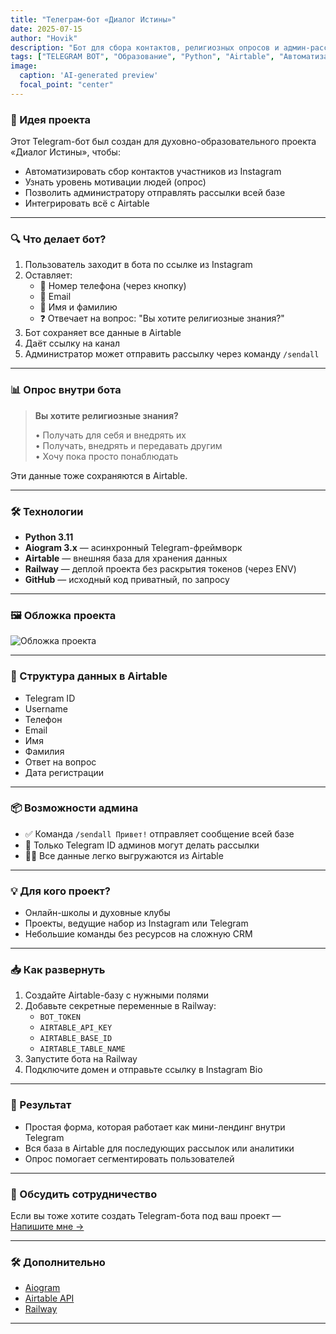 ```yaml
---
title: "Телеграм-бот «Диалог Истины»"
date: 2025-07-15
author: "Hovik"
description: "Бот для сбора контактов, религиозных опросов и админ-рассылок, интегрированный с Airtable."
tags: ["TELEGRAM BOT", "Образование", "Python", "Airtable", "Автоматизация"]
image:
  caption: 'AI-generated preview'
  focal_point: "center"
---
```


### 🧠 Идея проекта

Этот Telegram-бот был создан для духовно-образовательного проекта «Диалог Истины», чтобы:

- Автоматизировать сбор контактов участников из Instagram
- Узнать уровень мотивации людей (опрос)
- Позволить администратору отправлять рассылки всей базе
- Интегрировать всё с Airtable

---

### 🔍 Что делает бот?

1. Пользователь заходит в бота по ссылке из Instagram
2. Оставляет:
   - 📱 Номер телефона (через кнопку)
   - 📧 Email
   - 👤 Имя и фамилию
   - ❓ Отвечает на вопрос: "Вы хотите религиозные знания?"
3. Бот сохраняет все данные в Airtable
4. Даёт ссылку на канал
5. Администратор может отправить рассылку через команду `/sendall`

---

### 📊 Опрос внутри бота

> **Вы хотите религиозные знания?**
>
> • Получать для себя и внедрять их  
> • Получать, внедрять и передавать другим  
> • Хочу пока просто понаблюдать

Эти данные тоже сохраняются в Airtable.

---

### 🛠 Технологии

- **Python 3.11**
- **Aiogram 3.x** — асинхронный Telegram-фреймворк
- **Airtable** — внешняя база для хранения данных
- **Railway** — деплой проекта без раскрытия токенов (через ENV)
- **GitHub** — исходный код приватный, по запросу

---

### 🖼 Обложка проекта

![Обложка проекта](https://raw.githubusercontent.com/adjabkhanian/dialogistini2/main/dialogistini-preview.jpg)

---

### 📂 Структура данных в Airtable

- Telegram ID
- Username
- Телефон
- Email
- Имя
- Фамилия
- Ответ на вопрос
- Дата регистрации

---

### 📦 Возможности админа

- ✅ Команда `/sendall Привет!` отправляет сообщение всей базе
- 🔐 Только Telegram ID админов могут делать рассылки
- 🧑‍💻 Все данные легко выгружаются из Airtable

---

### 💡 Для кого проект?

- Онлайн-школы и духовные клубы
- Проекты, ведущие набор из Instagram или Telegram
- Небольшие команды без ресурсов на сложную CRM

---

### 📥 Как развернуть

1. Создайте Airtable-базу с нужными полями
2. Добавьте секретные переменные в Railway:
   - `BOT_TOKEN`
   - `AIRTABLE_API_KEY`
   - `AIRTABLE_BASE_ID`
   - `AIRTABLE_TABLE_NAME`
3. Запустите бота на Railway
4. Подключите домен и отправьте ссылку в Instagram Bio

---

### 🎯 Результат

- Простая форма, которая работает как мини-лендинг внутри Telegram
- Вся база в Airtable для последующих рассылок или аналитики
- Опрос помогает сегментировать пользователей

---

### 📎 Обсудить сотрудничество

Если вы тоже хотите создать Telegram-бота под ваш проект —  
[Напишите мне →](https://t.me/adjabkhanian)

---

### 🛠 Дополнительно

- [Aiogram](https://docs.aiogram.dev/en/latest/)
- [Airtable API](https://airtable.com/api)
- [Railway](https://railway.app)

---